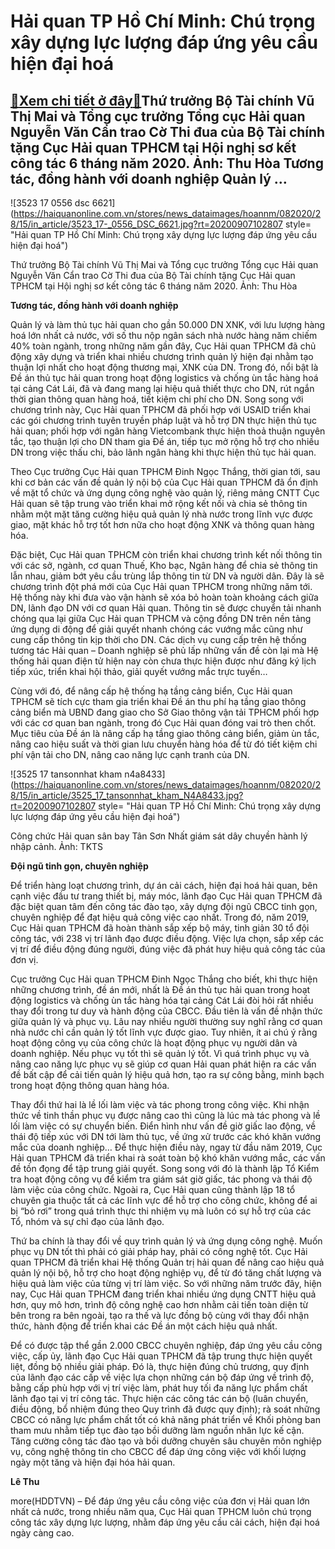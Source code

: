 Hải quan TP Hồ Chí Minh: Chú trọng xây dựng lực lượng đáp ứng yêu cầu hiện đại hoá
==================================================================================

[:gift:Xem chi tiết ở đây:gift:](https://hddtvn.com/hai-quan-tp-ho-chi-minh-chu-trong-xay-dung-luc-luong-dap-ung-yeu-cau-hien-dai-hoa/)Thứ trưởng Bộ Tài chính Vũ Thị Mai và Tổng cục trưởng Tổng cục Hải quan Nguyễn Văn Cẩn trao Cờ Thi đua của Bộ Tài chính tặng Cục Hải quan TPHCM tại Hội nghị sơ kết công tác 6 tháng năm 2020. Ảnh: Thu Hòa Tương tác, đồng hành với doanh nghiệp Quản lý …
-----------------------------------------------------------------------------------------------------------------------------------------------------------------------------------------------------------------------------------------------------------





![3523 17 0556 dsc 6621](https://haiquanonline.com.vn/stores/news_dataimages/hoannm/082020/28/15/in_article/3523_17-_0556_DSC_6621.jpg?rt=20200907102807 style= "Hải quan TP Hồ Chí Minh: Chú trọng xây dựng lực lượng đáp ứng yêu cầu hiện đại hoá")


Thứ trưởng Bộ Tài chính Vũ Thị Mai và Tổng cục trưởng Tổng cục Hải quan Nguyễn Văn Cẩn trao Cờ Thi đua của Bộ Tài chính tặng Cục Hải quan TPHCM tại Hội nghị sơ kết công tác 6 tháng năm 2020. Ảnh: Thu Hòa



**Tương tác, đồng hành với doanh nghiệp**


Quản lý và làm thủ tục hải quan cho gần 50.000 DN XNK, với lưu lượng hàng hoá lớn nhất cả nước, với số thu nộp ngân sách nhà nước hàng năm chiếm 40% toàn ngành, trong những năm gần đây, Cục Hải quan TPHCM đã chủ động xây dựng và triển khai nhiều chương trình quản lý hiện đại nhằm tạo thuận lợi nhất cho hoạt động thương mại, XNK của DN. Trong đó, nổi bật là Đề án thủ tục hải quan trong hoạt động logistics và chống ùn tắc hàng hoá tại cảng Cát Lái, đã và đang mang lại hiệu quả thiết thực cho DN, rút ngắn thời gian thông quan hàng hoá, tiết kiệm chi phí cho DN. Song song với chương trình này, Cục Hải quan TPHCM đã phối hợp với USAID triển khai các gói chương trình tuyên truyền pháp luật và hỗ trợ DN thực hiện thủ tục hải quan; phối hợp với ngân hàng Vietcombank thực hiện thoả thuận nguyên tắc, tạo thuận lợi cho DN tham gia Đề án, tiếp tục mở rộng hỗ trợ cho nhiều DN trong việc thấu chi, bảo lãnh ngân hàng khi thực hiện thủ tục hải quan.


Theo Cục trưởng Cục Hải quan TPHCM Đinh Ngọc Thắng, thời gian tới, sau khi cơ bản các vấn đề quản lý nội bộ của Cục Hải quan TPHCM đã ổn định về mặt tổ chức và ứng dụng công nghệ vào quản lý, riêng mảng CNTT Cục Hải quan sẽ tập trung vào triển khai mở rộng kết nối và chia sẻ thông tin nhằm một mặt tăng cường hiệu quả quản lý nhà nước trong lĩnh vực được giao, mặt khác hỗ trợ tốt hơn nữa cho hoạt động XNK và thông quan hàng hóa.


Đặc biệt, Cục Hải quan TPHCM còn triển khai chương trình kết nối thông tin với các sở, ngành, cơ quan Thuế, Kho bạc, Ngân hàng để chia sẻ thông tin lẫn nhau, giảm bớt yêu cầu trùng lắp thông tin từ DN và người dân. Đây là sẽ chương trình đột phá mới của Cục Hải quan TPHCM trong những năm tới. Hệ thống này khi đưa vào vận hành sẽ xóa bỏ hoàn toàn khoảng cách giữa DN, lãnh đạo DN với cơ quan Hải quan. Thông tin sẽ được chuyển tải nhanh chóng qua lại giữa Cục Hải quan TPHCM và cộng đồng DN trên nền tảng ứng dụng di động để giải quyết nhanh chóng các vướng mắc cũng như cung cấp thông tin kịp thời cho DN. Các dịch vụ cung cấp trên hệ thống tương tác Hải quan – Doanh nghiệp sẽ phủ lấp những vấn đề còn lại mà Hệ thống hải quan điện tử hiện nay còn chưa thực hiện được như đăng ký lịch tiếp xúc, triển khai hội thảo, giải quyết vướng mắc trực tuyến…


Cùng với đó, để nâng cấp hệ thống hạ tầng cảng biển, Cục Hải quan TPHCM sẽ tích cực tham gia triển khai Đề án thu phí hạ tầng giao thông cảng biển mà UBND đang giao cho Sở Giao thông vận tải TPHCM phối hợp với các cơ quan ban ngành, trong đó Cục Hải quan đóng vai trò then chốt. Mục tiêu của Đề án là nâng cấp hạ tầng giao thông cảng biển, giảm ùn tắc, nâng cao hiệu suất và thời gian lưu chuyển hàng hóa để từ đó tiết kiệm chi phí vận tải cho DN, nâng cao năng lực cạnh tranh của DN.





![3525 17 tansonnhat kham n4a8433](https://haiquanonline.com.vn/stores/news_dataimages/hoannm/082020/28/15/in_article/3525_17_tansonnhat_kham_N4A8433.jpg?rt=20200907102807 style= "Hải quan TP Hồ Chí Minh: Chú trọng xây dựng lực lượng đáp ứng yêu cầu hiện đại hoá")


Công chức Hải quan sân bay Tân Sơn Nhất giám sát dây chuyền hành lý nhập cảnh. Ảnh: TKTS



**Đội ngũ tinh gọn, chuyên nghiệp**


Để triển hàng loạt chương trình, dự án cải cách, hiện đại hoá hải quan, bên cạnh việc đầu tư trang thiết bị, máy móc, lãnh đạo Cục Hải quan TPHCM đã đặc biệt quan tâm đến công tác đào tạo, xây dựng đội ngũ CBCC tinh gọn, chuyên nghiệp để đạt hiệu quả công việc cao nhất. Trong đó, năm 2019, Cục Hải quan TPHCM đã hoàn thành sắp xếp bộ máy, tinh giản 30 tổ đội công tác, với 238 vị trí lãnh đạo được điều động. Việc lựa chọn, sắp xếp các vị trí để điều động đúng người, đúng việc đã phát huy hiệu quả công tác của đơn vị.


Cục trưởng Cục Hải quan TPHCM Đinh Ngọc Thắng cho biết, khi thực hiện những chương trình, đề án mới, nhất là Đề án thủ tục hải quan trong hoạt động logistics và chống ùn tắc hàng hóa tại cảng Cát Lái đòi hỏi rất nhiều thay đổi trong tư duy và hành động của CBCC. Đầu tiên là vấn đề nhận thức giữa quản lý và phục vụ. Lâu nay nhiều người thường suy nghĩ rằng cơ quan nhà nước chỉ cần quản lý tốt lĩnh vực được giao. Tuy nhiên, ít ai chú ý rằng hoạt động công vụ của công chức là hoạt động phục vụ người dân và doanh nghiệp. Nếu phục vụ tốt thì sẽ quản lý tốt. Vì quá trình phục vụ và nâng cao năng lực phục vụ sẽ giúp cơ quan Hải quan phát hiện ra các vấn đề bất cập để cải tiến quản lý hiệu quả hơn, tạo ra sự công bằng, minh bạch trong hoạt động thông quan hàng hóa.


Thay đổi thứ hai là lề lối làm việc và tác phong trong công việc. Khi nhận thức về tinh thần phục vụ được nâng cao thì cũng là lúc mà tác phong và lề lối làm việc có sự chuyển biến. Điển hình như vấn đề giờ giấc lao động, về thái độ tiếp xúc với DN tới làm thủ tục, về ứng xử trước các khó khăn vướng mắc của doanh nghiệp… Để thực hiện điều này, ngay từ đầu năm 2019, Cục Hải quan TPHCM đã triển khai rà soát toàn bộ khó khăn vướng mắc, các vấn đề tồn đọng để tập trung giải quyết. Song song với đó là thành lập Tổ Kiểm tra hoạt động công vụ để kiểm tra giám sát giờ giấc, tác phong và thái độ làm việc của công chức. Ngoài ra, Cục Hải quan cũng thành lập 18 tổ chuyên gia thuộc tất cả các lĩnh vực để hỗ trợ cho công chức, không để ai bị “bỏ rơi” trong quá trình thực thi nhiệm vụ mà luôn có sự hỗ trợ của các Tổ, nhóm và sự chỉ đạo của lãnh đạo.


Thứ ba chính là thay đổi về quy trình quản lý và ứng dụng công nghệ. Muốn phục vụ DN tốt thì phải có giải pháp hay, phải có công nghệ tốt. Cục Hải quan TPHCM đã triển khai Hệ thống Quản trị hải quan để nâng cao hiệu quả quản lý nội bộ, hỗ trợ cho hoạt động nghiệp vụ, để từ đó tăng chất lượng và hiệu quả làm việc của từng vị trí làm việc. So với những năm trước đây, hiện nay, Cục Hải quan TPHCM đang triển khai nhiều ứng dụng CNTT hiệu quả hơn, quy mô hơn, trình độ công nghệ cao hơn nhằm cải tiến toàn diện từ bên trong ra bên ngoài, tạo ra thế và lực đồng bộ cùng với thay đổi nhận thức, hành động để triển khai các Đề án một cách hiệu quả nhất.


Để có được tập thể gần 2.000 CBCC chuyên nghiệp, đáp ứng yêu cầu công việc, cấp ủy, lãnh đạo Cục Hải quan TPHCM đã tập trung thực hiện quyết liệt, đồng bộ nhiều giải pháp. Đó là, thực hiện đúng chủ trương, quy định của lãnh đạo các cấp về việc lựa chọn những cán bộ đáp ứng về trình độ, bằng cấp phù hợp với vị trí việc làm, phát huy tối đa năng lực phẩm chất lãnh đạo tại vị trí công tác. Thực hiện các công tác cán bộ (luân chuyển, điều động, bổ nhiệm đúng theo Quy trình đã được quy định); rà soát những CBCC có năng lực phẩm chất tốt có khả năng phát triển về Khối phòng ban tham mưu nhằm tiếp tục đào tạo bồi dưỡng làm nguồn nhân lực kế cận. Tăng cường công tác đào tạo và bồi dưỡng chuyên sâu chuyên môn nghiệp vụ, công nghệ thông tin cho CBCC để đáp ứng công việc với khối lượng ngày một tăng và hiện đại hóa hải quan.




**Lê Thu**



more(HDDTVN) – Để đáp ứng yêu cầu công việc của đơn vị Hải quan lớn nhất cả nước, trong nhiều năm qua, Cục Hải quan TPHCM luôn chú trọng công tác xây dựng lực lượng, nhằm đáp ứng yêu cầu cải cách, hiện đại hoá ngày càng cao.


